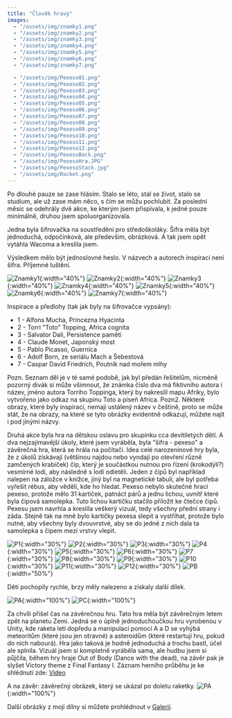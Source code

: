 ```yaml
---
title: "Člověk hravý"
images:
  - "/assets/img/znamky1.png"
  - "/assets/img/znamky2.png"
  - "/assets/img/znamky3.png"
  - "/assets/img/znamky4.png"
  - "/assets/img/znamky5.png"
  - "/assets/img/znamky6.png"
  - "/assets/img/znamky7.png"

  - "/assets/img/Pexeso01.png"
  - "/assets/img/Pexeso02.png"
  - "/assets/img/Pexeso03.png"
  - "/assets/img/Pexeso04.png"
  - "/assets/img/Pexeso05.png"
  - "/assets/img/Pexeso06.png"
  - "/assets/img/Pexeso07.png"
  - "/assets/img/Pexeso08.png"
  - "/assets/img/Pexeso09.png"
  - "/assets/img/Pexeso10.png"
  - "/assets/img/Pexeso11.png"
  - "/assets/img/Pexeso12.png"
  - "/assets/img/PexesoBack.png"
  - "/assets/img/PexesoHra.JPG"
  - "/assets/img/PexesoStack.jpg"
  - "/assets/img/Rocket.png"
---
```

Po dlouhé pauze se zase hlásím. 
Stalo se léto, stal se život, stalo se studium, ale už zase mám něco, s čím se můžu pochlubit. 
Za poslední měsíc se odehrály dvě akce, ke kterým jsem přispívala, k jedné pouze minimálně, druhou jsem spoluorganizovala. 

Jedna byla šifrovačka na soustředění pro středoškoláky. Šifra měla být jednoduchá, odpočinková, ale předevšim, obrázková. A tak jsem opět vytáhla Wacoma a kreslila jsem. 

Výsledkem mělo být jednoslovné heslo. V názvech a autorech inspirací není šifra. Příjemné luštění.

![Znamky1](/assets/img/znamky1.png){:width="40%"} ![Znamky2](/assets/img/znamky2.png){:width="40%"} 
![Znamky3](/assets/img/znamky3.png){:width="40%"} ![Znamky4](/assets/img/znamky4.png){:width="40%"}
![Znamky5](/assets/img/znamky5.png){:width="40%"} ![Znamky6](/assets/img/znamky6.png){:width="40%"}
![Znamky7](/assets/img/znamky7.png){:width="40%"}

Inspirace a předlohy (tak jak byly na šifrovačce vypsány): 
-	1 - Alfons Mucha, Princezna Hyacinta
-	2 - Torri "Toto" Topping, Africa cognita
-	3 - Salvator Dali, Persistence paměti
-	4 - Claude Monet, Japonský most
-	5 - Pablo Picasso, Guernica
-	6 - Adolf Born, ze seriálu Mach a Šebestová
-	7 - Caspar David Friedrich, Poutník nad mořem mlhy

Pozn. Seznam děl je v té samé podobě, jak byl předán řešitelům, nicméně pozorný divák si může všimnout, že známka číslo dva má fiktivního autora i název, jméno autora Torriho Toppinga, který by nakreslil mapu Afriky, bylo vytvořeno jako odkaz na skupinu Toto a píseň Africa. 
Pozn2. Některé obrazy, které byly inspirací, nemají ustálený název v češtině, proto se může stát, že na obrazy, na které se tyto obrázky evidentně odkazují, můžete najít i pod jinými názvy. 



Druhá akce byla hra na dětskou oslavu pro skupinku cca devítiletých dětí. A dva nejzajímavější úkoly, které jsem vyráběla, byla "šifra - pexeso" a závěrečná hra, která se hrála na počítači. Idea celé narozeninové hry byla, že z úkolů získávají (většinou najdou nebo vyndají po otevření různě zamčených krabiček) čip, který je součástkou nutnou pro řízení (krokodýlí?) vesmírné lodi, aby následně s lodí odletěli. Jeden z čipů byl například nalepen na záložce v knížce, jiný byl na magnetické tabuli, ale byl potřeba vyřešit rébus, aby věděli, kde ho hledat. 
Pexeso nebylo skutečné hrací pexeso, protože mělo 31 kartiček, patnáct párů a jednu lichou, uvnitř které byla čipová samolepka. Tuto lichou kartičku stačilo přiložit ke čtečce čipů. 
Pexesu jsem navrhla a kreslila veškerý vizuál, tedy všechny přední strany i záda. Stejně tak na mně bylo kartičky pexesa slepit a vystříhat, protože bylo nutné, aby všechny byly dvouvrstvé, aby se do jedné z nich dala ta samolepka s čipem mezi vrstvy vlepit. 

![P1](/assets/img/Pexeso01.png){:width="30%"} ![P2](/assets/img/Pexeso02.png){:width="30%"} ![P3](/assets/img/Pexeso03.png){:width="30%"} 
![P4](/assets/img/Pexeso12.png){:width="30%"} ![P5](/assets/img/Pexeso05.png){:width="30%"} ![P6](/assets/img/Pexeso06.png){:width="30%"}
![P7](/assets/img/Pexeso07.png){:width="30%"} ![P8](/assets/img/Pexeso08.png){:width="30%"} ![P9](/assets/img/Pexeso09.png){:width="30%"}
![P10](/assets/img/Pexeso10.png){:width="30%"} ![P11](/assets/img/Pexeso11.png){:width="30%"} ![P12](/assets/img/Pexeso12.png){:width="30%"}
![PB](/assets/img/PexesoBack.png){:width="50%"} 

Děti pochopily rychle, brzy měly nalezeno a získaly další dílek. 

![PA](/assets/img/PexesoHra.JPG){:width="100%"} ![PC](/assets/img/PexesoStack.jpg){:width="100%"} 

Za chvíli přišel čas na závěrečnou hru. Tato hra měla být závěrečným letem zpět na planetu Zemi. Jedná se o úplně jednoduchoučkou hru vyrobenou v Unity, kde raketa letí dopředu a manipulací pomocí A a D se vyhýbá meteoritům (které jsou jen otravné) a asteroidům (které restartují hru, pokud do nich nabourá). Hra jako taková je hodně jednoduchá a trochu bastl, účel ale splnila. Vizuál jsem si kompletně vyráběla sama, ale hudbu jsem si půjčila, během hry hraje Out of Body (Dance with the dead), na závěr pak je slyšet Victory theme z Final Fantasy I. 
Záznam herního průběhu je ke shlédnutí zde: [Video](https://youtu.be/q_o6vZlWboU)

A na závěr: závěrečný obrázek, který se ukázal po doletu raketky. 
![PA](/assets/img/RocketGame.png){:width="100%"}

Další obrázky z mojí dílny si můžete prohlédnout v [Galerii](/galerie/).
